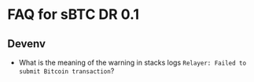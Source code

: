 # FAQ for sBTC DR 0.1

## Devenv

* What is the meaning of the warning in stacks logs `Relayer: Failed to submit Bitcoin transaction`?